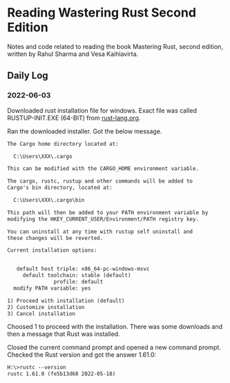 # Reading Wastering Rust Second Edition

Notes and code related to reading the book Mastering Rust, second edition, written by Rahul Sharma and Vesa Kaihlavirta.

## Daily Log

### 2022-06-03

Downloaded rust installation file for windows. Exact file was called RUSTUP-INIT.EXE (64-BIT) from [rust-lang.org](www.rust-lang.org/tools/install).

Ran the downloaded installer. Got the below message.

```txt
The Cargo home directory located at:

  C:\Users\XXX\.cargo

This can be modified with the CARGO_HOME environment variable.

The cargo, rustc, rustup and other commands will be added to
Cargo's bin directory, located at:

  C:\Users\XXX\.cargo\bin

This path will then be added to your PATH environment variable by
modifying the HKEY_CURRENT_USER/Environment/PATH registry key.

You can uninstall at any time with rustup self uninstall and
these changes will be reverted.

Current installation options:


   default host triple: x86_64-pc-windows-msvc
     default toolchain: stable (default)
               profile: default
  modify PATH variable: yes

1) Proceed with installation (default)
2) Customize installation
3) Cancel installation
```

Choosed 1 to proceed with the installation. There was some downloads and then a message that Rust was installed.

Closed the current command prompt and opened a new command prompt. Checked the Rust version and got the answer 1.61.0:

```txt
H:\>rustc --version
rustc 1.61.0 (fe5b13d68 2022-05-18)
```
